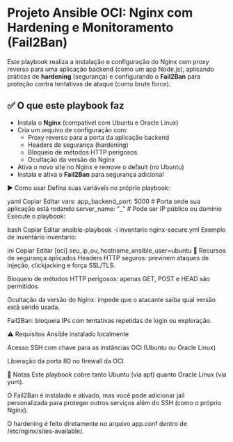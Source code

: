 # Projeto Ansible OCI: Nginx com Hardening e Monitoramento (Fail2Ban)

Este playbook realiza a instalação e configuração do Nginx com proxy reverso para uma aplicação backend (como um app Node.js), aplicando práticas de **hardening** (segurança) e configurando o **Fail2Ban** para proteção contra tentativas de ataque (como brute force).

## ✅ O que este playbook faz

- Instala o **Nginx** (compatível com Ubuntu e Oracle Linux)
- Cria um arquivo de configuração com:
  - Proxy reverso para a porta da aplicação backend
  - Headers de segurança (hardening)
  - Bloqueio de métodos HTTP perigosos
  - Ocultação da versão do Nginx
- Ativa o novo site no Nginx e remove o default (no Ubuntu)
- Instala e ativa o **Fail2Ban** para segurança adicional

▶️ Como usar
Defina suas variáveis no próprio playbook:

yaml
Copiar
Editar
vars:
  app_backend_port: 5000  # Porta onde sua aplicação está rodando
  server_name: "_"        # Pode ser IP público ou domínio
Execute o playbook:

bash
Copiar
Editar
ansible-playbook -i inventario nginx-secure.yml
Exemplo de inventário inventario:

ini
Copiar
Editar
[oci]
seu_ip_ou_hostname_ansible_user=ubuntu
🔐 Recursos de segurança aplicados
Headers HTTP seguros: previnem ataques de injeção, clickjacking e força SSL/TLS.

Bloqueio de métodos HTTP perigosos: apenas GET, POST e HEAD são permitidos.

Ocultação da versão do Nginx: impede que o atacante saiba qual versão está sendo usada.

Fail2Ban: bloqueia IPs com tentativas repetidas de login ou exploração.

⚠️ Requisitos
Ansible instalado localmente

Acesso SSH com chave para as instâncias OCI (Ubuntu ou Oracle Linux)

Liberação da porta 80 no firewall da OCI

📌 Notas
Este playbook cobre tanto Ubuntu (via apt) quanto Oracle Linux (via yum).

O Fail2Ban é instalado e ativado, mas você pode adicionar jail personalizada para proteger outros serviços além do SSH (como o próprio Nginx).

O hardening é feito diretamente no arquivo app.conf dentro de /etc/nginx/sites-available/.
